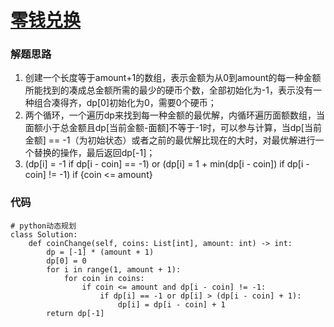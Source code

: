 # [零钱兑换](https://leetcode-cn.com/problems/coin-change/)


### 解题思路
1. 创建一个长度等于amount+1的数组，表示金额为从0到amount的每一种金额所能找到的凑成总金额所需的最少的硬币个数，全部初始化为-1，表示没有一种组合凑得齐，dp[0]初始化为0，需要0个硬币；
2. 两个循环，一个遍历dp来找到每一种金额的最优解，内循环遍历面额数组，当面额小于总金额且dp[当前金额-面额]不等于-1时，可以参与计算，当dp[当前金额] == -1（为初始状态）或者之前的最优解比现在的大时，对最优解进行一个替换的操作，最后返回dp[-1]；
3. (dp[i] = -1 if dp[i - coin] == -1) or (dp[i] = 1 + min(dp[i - coin]) if dp[i - coin] != -1) if {coin <= amount}

### 代码

```python3 []
# python动态规划
class Solution:
    def coinChange(self, coins: List[int], amount: int) -> int:
        dp = [-1] * (amount + 1)
        dp[0] = 0
        for i in range(1, amount + 1):
            for coin in coins:
                if coin <= amount and dp[i - coin] != -1:
                    if dp[i] == -1 or dp[i] > (dp[i - coin] + 1):
                        dp[i] = dp[i - coin] + 1 
        return dp[-1]
```
